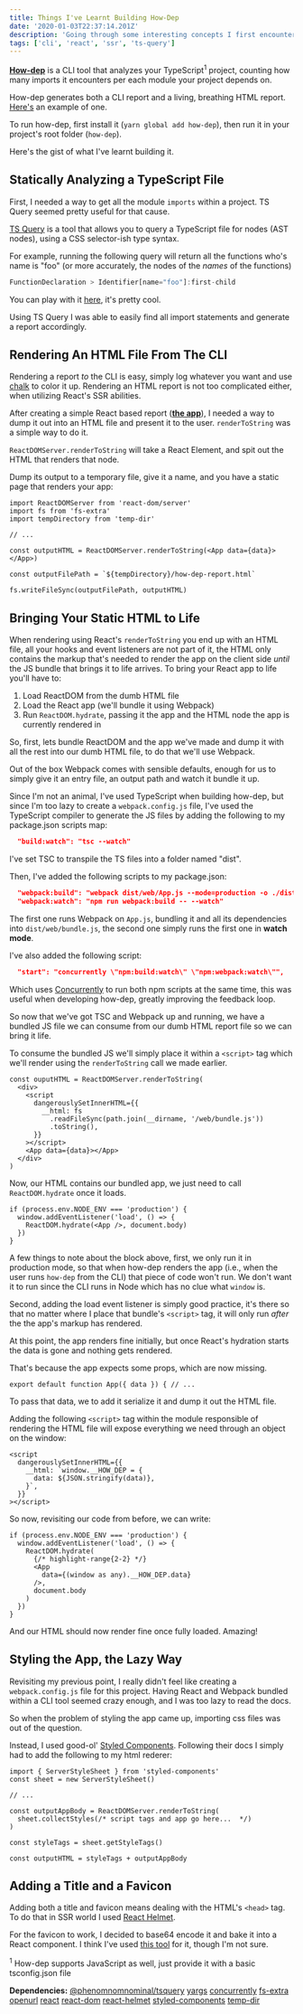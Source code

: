```yaml
---
title: Things I've Learnt Building How-Dep
date: '2020-01-03T22:37:14.201Z'
description: 'Going through some interesting concepts I first encountered when building a CLI tool that “counts your imports” and gives you a rough estimation of how dependent you are of your dependencies'
tags: ['cli', 'react', 'ssr', 'ts-query']
---
```


[**How-dep**](https://github.com/dutzi/how-dep) is a CLI tool that analyzes your TypeScript<sup>1</sup> project, counting how many imports it encounters per each module your project depends on.

How-dep generates both a CLI report and a living, breathing HTML report. [Here's](https://dutzi.github.io/how-dep/example-report) an example of one.

To run how-dep, first install it (`yarn global add how-dep`), then run it in your project's root folder (`how-dep`).

Here's the gist of what I've learnt building it.

## Statically Analyzing a TypeScript File

<!-- Or, **Easily Traversing and Querying a TS File** -->

First, I needed a way to get all the module `imports` within a project. TS Query seemed pretty useful for that cause.

[TS Query](https://github.com/phenomnomnominal/tsquery) is a tool that allows you to query a TypeScript file for nodes (AST nodes), using a CSS selector-ish type syntax.

For example, running the following query will return all the functions who's name is "foo" (or more accurately, the nodes of the _names_ of the functions)

```js
FunctionDeclaration > Identifier[name="foo"]:first-child
```

You can play with it [here](https://tsquery-playground.firebaseapp.com/), it's pretty cool.

Using TS Query I was able to easily find all import statements and generate a report accordingly.

## Rendering An HTML File From The CLI

<!-- ### Utilizing React's SSR abilities to generate simple HTML file -->

Rendering a report _to_ the CLI is easy, simply log whatever you want and use [chalk](https://github.com/chalk/chalk) to color it up. Rendering an HTML report is not too complicated either, when utilizing React's SSR abilities.

After creating a simple React based report (**[the app](https://github.com/dutzi/how-dep/blob/master/src/web/App.tsx)**), I needed a way to dump it out into an HTML file and present it to the user. `renderToString` was a simple way to do it.

`ReactDOMServer.renderToString` will take a React Element, and spit out the HTML that renders that node.

Dump its output to a temporary file, give it a name, and you have a static page that renders your app:

```tsx
import ReactDOMServer from 'react-dom/server'
import fs from 'fs-extra'
import tempDirectory from 'temp-dir'

// ...

const outputHTML = ReactDOMServer.renderToString(<App data={data}></App>)

const outputFilePath = `${tempDirectory}/how-dep-report.html`

fs.writeFileSync(outputFilePath, outputHTML)
```

<!-- ## hydrate -->

## Bringing Your Static HTML to Life

When rendering using React's `renderToString` you end up with an HTML file, all your hooks and event listeners are not part of it, the HTML only contains the markup that's needed to render the app on the client side _until_ the JS bundle that brings it to life arrives. To bring your React app to life you'll have to:

1. Load ReactDOM from the dumb HTML file
2. Load the React app (we'll bundle it using Webpack)
3. Run `ReactDOM.hydrate`, passing it the app and the HTML node the app is currently rendered in

So, first, lets bundle ReactDOM and the app we've made and dump it with all the rest into our dumb HTML file, to do that we'll use Webpack.

Out of the box Webpack comes with sensible defaults, enough for us to simply give it an entry file, an output path and watch it bundle it up.

Since I'm not an animal, I've used TypeScript when building how-dep, but since I'm too lazy to create a `webpack.config.js` file, I've used the TypeScript compiler to generate the JS files by adding the following to my package.json scripts map:

```json
  "build:watch": "tsc --watch"
```

I've set TSC to transpile the TS files into a folder named "dist".

Then, I've added the following scripts to my package.json:

```json
  "webpack:build": "webpack dist/web/App.js --mode=production -o ./dist/web/bundle.js",
  "webpack:watch": "npm run webpack:build -- --watch"
```

The first one runs Webpack on `App.js`, bundling it and all its dependencies into `dist/web/bundle.js`, the second one simply runs the first one in **watch mode**.

I've also added the following script:

```json
  "start": "concurrently \"npm:build:watch\" \"npm:webpack:watch\"",
```

Which uses [Concurrently](https://github.com/kimmobrunfeldt/concurrently) to run both npm scripts at the same time, this was useful when developing how-dep, greatly improving the feedback loop.

So now that we've got TSC and Webpack up and running, we have a bundled JS file we can consume from our dumb HTML report file so we can bring it life.

To consume the bundled JS we'll simply place it within a `<script>` tag which we'll render using the `renderToString` call we made earlier.

```tsx
const ouputHTML = ReactDOMServer.renderToString(
  <div>
    <script
      dangerouslySetInnerHTML={{
        __html: fs
          .readFileSync(path.join(__dirname, '/web/bundle.js'))
          .toString(),
      }}
    ></script>
    <App data={data}></App>
  </div>
)
```

Now, our HTML contains our bundled app, we just need to call `ReactDOM.hydrate` once it loads.

```tsx
if (process.env.NODE_ENV === 'production') {
  window.addEventListener('load', () => {
    ReactDOM.hydrate(<App />, document.body)
  })
}
```

A few things to note about the block above, first, we only run it in production mode, so that when how-dep renders the app (i.e., when the user runs `how-dep` from the CLI) that piece of code won't run. We don't want it to run since the CLI runs in Node which has no clue what `window` is.

Second, adding the load event listener is simply good practice, it's there so that no matter where I place that bundle's `<script>` tag, it will only run _after_ the the app's markup has rendered.

At this point, the app renders fine initially, but once React's hydration starts the data is gone and nothing gets rendered.

That's because the app expects some props, which are now missing.

```tsx
export default function App({ data }) { // ...
```

To pass that data, we to add it serialize it and dump it out the HTML file.

Adding the following `<script>` tag within the module responsible of rendering the HTML file will expose everything we need through an object on the window:

```tsx
<script
  dangerouslySetInnerHTML={{
    __html: `window.__HOW_DEP = {
      data: ${JSON.stringify(data)},
    }`,
  }}
></script>
```

So now, revisiting our code from before, we can write:

```tsx
if (process.env.NODE_ENV === 'production') {
  window.addEventListener('load', () => {
    ReactDOM.hydrate(
      {/* highlight-range{2-2} */}
      <App
        data={(window as any).__HOW_DEP.data}
      />,
      document.body
    )
  })
}
```

And our HTML should now render fine once fully loaded. Amazing!

## Styling the App, the Lazy Way

Revisiting my previous point, I really didn't feel like creating a `webpack.config.js` file for this project. Having React and Webpack bundled within a CLI tool seemed crazy enough, and I was too lazy to read the docs.

So when the problem of styling the app came up, importing css files was out of the question.

Instead, I used good-ol' [Styled Components](https://www.styled-components.com/). Following their docs I simply had to add the following to my html rederer:

```tsx
import { ServerStyleSheet } from 'styled-components'
const sheet = new ServerStyleSheet()

// ...

const outputAppBody = ReactDOMServer.renderToString(
  sheet.collectStyles(/* script tags and app go here...  */)
)

const styleTags = sheet.getStyleTags()

const outputHTML = styleTags + outputAppBody
```

## Adding a Title and a Favicon

Adding both a title and favicon means dealing with the HTML's `<head>` tag. To do that in SSR world I used [React Helmet](https://github.com/nfl/react-helmet).

For the favicon to work, I decided to base64 encode it and bake it into a React component. I think I've used [this tool](https://www.base64-image.de/) for it, though I'm not sure.

<sup>1</sup> How-dep supports JavaScript as well, just provide it with a basic tsconfig.json file

<div class="dependencies">

**Dependencies:**
<span class="dep">[@phenomnomnominal/tsquery](https://npmjs.com/package/@phenomnomnominal/tsquery)</span>
<span class="dep">[yargs](https://npmjs.com/package/yargs)</span>
<span class="dep">[concurrently](https://npmjs.com/package/concurrently)</span>
<span class="dep">[fs-extra](https://npmjs.com/package/fs-extra)</span>
<span class="dep">[openurl](https://npmjs.com/package/openurl)</span>
<span class="dep">[react](https://npmjs.com/package/react)</span>
<span class="dep">[react-dom](https://npmjs.com/package/react-dom)</span>
<span class="dep">[react-helmet](https://npmjs.com/package/react-helmet)</span>
<span class="dep">[styled-components](https://npmjs.com/package/styled-components)</span>
<span class="dep">[temp-dir](https://npmjs.com/package/temp-dir)</span>

</div>

